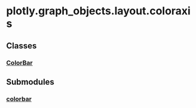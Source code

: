 # plotly.graph_objects.layout.coloraxis

## Classes

### [ColorBar](ColorBar.md)


## Submodules

### [colorbar](colorbar-package/index.md)


